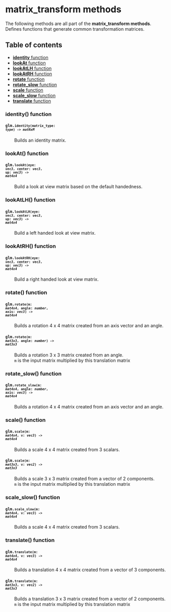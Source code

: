 [//]: # (generated using SlashBack 0.2.0)

  
# matrix\_transform methods  
The following methods are all part of the **matrix\_transform methods**\.  
Defines functions that generate common transformation matrices\.  
## Table of contents  
  
* [**identity** function](#identity-function)  
* [**lookAt** function](#lookat-function)  
* [**lookAtLH** function](#lookatlh-function)  
* [**lookAtRH** function](#lookatrh-function)  
* [**rotate** function](#rotate-function)  
* [**rotate\_slow** function](#rotate_slow-function)  
* [**scale** function](#scale-function)  
* [**scale\_slow** function](#scale_slow-function)  
* [**translate** function](#translate-function)  
  
### identity\(\) function  
#### <code>glm.<code>**identity**(**matrix_type**: *type*) -\> *matNxM*</code></code>  
&emsp;&emsp;Builds an identity matrix\.  
  
### lookAt\(\) function  
#### <code>glm.<code>**lookAt**(**eye**: *vec3*, **center**: *vec3*, **up**: *vec3*) -\> *mat4x4*</code></code>  
&emsp;&emsp;Build a look at view matrix based on the default handedness\.  
  
### lookAtLH\(\) function  
#### <code>glm.<code>**lookAtLH**(**eye**: *vec3*, **center**: *vec3*, **up**: *vec3*) -\> *mat4x4*</code></code>  
&emsp;&emsp;Build a left handed look at view matrix\.  
  
### lookAtRH\(\) function  
#### <code>glm.<code>**lookAtRH**(**eye**: *vec3*, **center**: *vec3*, **up**: *vec3*) -\> *mat4x4*</code></code>  
&emsp;&emsp;Build a right handed look at view matrix\.  
  
### rotate\(\) function  
#### <code>glm.<code>**rotate**(**m**: *mat4x4*, **angle**: *number*, **axis**: *vec3*) -\> *mat4x4*</code></code>  
&emsp;&emsp;Builds a rotation 4 x 4 matrix created from an axis vector and an angle\.  
  
#### <code>glm.<code>**rotate**(**m**: *mat3x3*, **angle**: *number*) -\> *mat3x3*</code></code>  
&emsp;&emsp;Builds a rotation 3 x 3 matrix created from an angle\.  
&emsp;&emsp;``` m ``` is the input matrix multiplied by this translation matrix  
  
### rotate\_slow\(\) function  
#### <code>glm.<code>**rotate_slow**(**m**: *mat4x4*, **angle**: *number*, **axis**: *vec3*) -\> *mat4x4*</code></code>  
&emsp;&emsp;Builds a rotation 4 x 4 matrix created from an axis vector and an angle\.  
  
### scale\(\) function  
#### <code>glm.<code>**scale**(**m**: *mat4x4*, **v**: *vec3*) -\> *mat4x4*</code></code>  
&emsp;&emsp;Builds a scale 4 x 4 matrix created from 3 scalars\.  
  
#### <code>glm.<code>**scale**(**m**: *mat3x3*, **v**: *vec2*) -\> *mat3x3*</code></code>  
&emsp;&emsp;Builds a scale 3 x 3 matrix created from a vector of 2 components\.  
&emsp;&emsp;``` m ``` is the input matrix multiplied by this translation matrix  
  
### scale\_slow\(\) function  
#### <code>glm.<code>**scale_slow**(**m**: *mat4x4*, **v**: *vec3*) -\> *mat4x4*</code></code>  
&emsp;&emsp;Builds a scale 4 x 4 matrix created from 3 scalars\.  
  
### translate\(\) function  
#### <code>glm.<code>**translate**(**m**: *mat4x4*, **v**: *vec3*) -\> *mat4x4*</code></code>  
&emsp;&emsp;Builds a translation 4 x 4 matrix created from a vector of 3 components\.  
  
#### <code>glm.<code>**translate**(**m**: *mat3x3*, **v**: *vec2*) -\> *mat3x3*</code></code>  
&emsp;&emsp;Builds a translation 3 x 3 matrix created from a vector of 2 components\.  
&emsp;&emsp;``` m ``` is the input matrix multiplied by this translation matrix  
  
